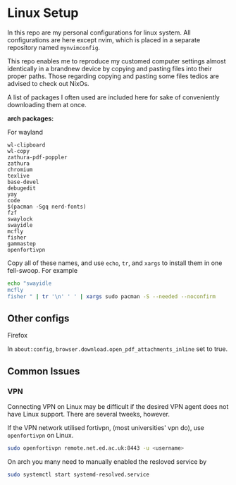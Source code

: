 # Linux Setup

In this repo are my personal configurations for linux system. 
All configurations are here except nvim, which is placed in a separate repository named `mynvimconfig`.

This repo enables me to reproduce my customed computer settings almost identically in a brandnew device by copying and pasting files into their proper paths. 
Those regarding copying and pasting some files tedios are advised to check out NixOs.

A list of packages I often used are included here for sake of conveniently downloading them at once. 

__arch packages:__

For wayland
```
wl-clipboard
wl-copy
zathura-pdf-poppler
zathura
chromium
texlive
base-devel
debugedit
yay
code
$(pacman -Sgq nerd-fonts)
fzf
swaylock
swayidle
mcfly
fisher
gammastep
openfortivpn
```

Copy all of these names, and use `echo`, `tr`, and `xargs` to install them in one fell-swoop. For example

```sh
echo "swayidle
mcfly
fisher " | tr '\n' ' ' | xargs sudo pacman -S --needed --noconfirm
```

## Other configs 

Firefox 

In `about:config`, `browser.download.open_pdf_attachments_inline` set to true.

## Common Issues 

### VPN 

Connecting VPN on Linux may be difficult if the desired VPN agent does not have Linux support. 
There are several tweeks, however.

If the VPN network utilised fortivpn, (most universities' vpn do), use `openfortivpn` on Linux. 

```sh
sudo openfortivpn remote.net.ed.ac.uk:8443 -u <username>
````

On arch you many need to manually enabled the resloved service by 

```sh 
sudo systemctl start systemd-resolved.service
```
